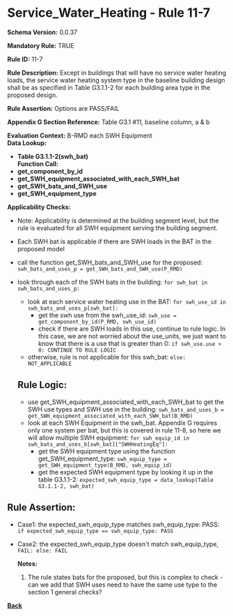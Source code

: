 # Service_Water_Heating - Rule 11-7  
**Schema Version:** 0.0.37  

**Mandatory Rule:** TRUE

**Rule ID:** 11-7  

**Rule Description:** Except in buildings that will have no service water heating loads, the service water heating system type in the baseline building design shall be as specified in Table G3.1.1-2 for each building area type in the proposed design. 

**Rule Assertion:** Options are PASS/FAIL

**Appendix G Section Reference:** Table G3.1 #11, baseline column, a & b

**Evaluation Context:** B-RMD each SWH Equipment  
**Data Lookup:**   
- **Table G3.1.1-2(swh_bat)**  
**Function Call:**  
- **get_component_by_id**  
- **get_SWH_equipment_associated_with_each_SWH_bat**  
- **get_SWH_bats_and_SWH_use**  
- **get_SWH_equipment_type**  

**Applicability Checks:**
- Note: Applicability is determined at the building segment level, but the rule is evaluated for all SWH equipment serving the building segment.
- Each SWH bat is applicable if there are SWH loads in the BAT in the proposed model

- call the function get_SWH_bats_and_SWH_use for the proposed: `swh_bats_and_uses_p = get_SWH_bats_and_SWH_use(P_RMD)`
- look through each of the SWH bats in the building: `for swh_bat in swh_bats_and_uses_p:`
    - look at each service water heating use in the BAT: `for swh_use_id in swh_bats_and_uses_p[swh_bat]:`
      - get the swh use from the swh_use_id: `swh_use = get_component_by_id(P_RMD, swh_use_id)`
      - check if there are SWH loads in this use, continue to rule logic.  In this case, we are not worried about the use_units, we just want to know that there is a use that is greater than 0: `if swh_use.use > 0: CONTINUE TO RULE LOGIC`
    - otherwise, rule is not applicable for this swh_bat: `else: NOT_APPLICABLE`

  ## Rule Logic: 
  - use get_SWH_equipment_associated_with_each_SWH_bat to get the SWH use types and SWH use in the building: `swh_bats_and_uses_b = get_SWH_equipment_associated_with_each_SWH_bat(B_RMD)`
  - look at each SWH Equipment in the swh_bat.  Appendix G requires only one system per bat, but this is covered in rule 11-8, so here we will allow multiple SWH equipment: `for swh_equip_id in swh_bats_and_uses_b[swh_bat]["SWHHeatingEq"]:`
    - get the SWH equipment type using the function get_SWH_equipment_type: `swh_equip_type = get_SWH_equipment_type(B_RMD, swh_equip_id)`
    - get the expected SWH equipment type by looking it up in the table G3.1.1-2: `expected_swh_equip_type = data_lookup(Table G3.1.1-2, swh_bat)`



## Rule Assertion: 
- Case1: the expected_swh_equip_type matches swh_equip_type: PASS: `if expected_swh_equip_type == swh_equip_type: PASS`
- Case2: the expected_swh_equip_type doesn't match swh_equip_type, `FAIL: else: FAIL`

  
  **Notes:**
  1.  The rule states bats for the proposed, but this is complex to check - can we add that SWH uses need to have the same use type to the section 1 general checks?

**[Back](../_toc.md)**
